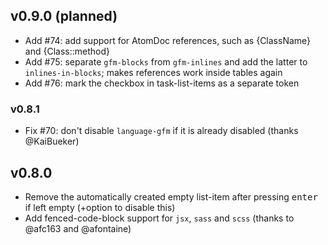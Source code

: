 ## v0.9.0 (planned)
- Add #74: add support for AtomDoc references, such as {ClassName} and {Class::method}
- Add #75: separate `gfm-blocks` from `gfm-inlines` and add the latter to `inlines-in-blocks`; makes references work inside tables again
- Add #76: mark the checkbox in task-list-items as a separate token

### v0.8.1
- Fix #70: don't disable `language-gfm` if it is already disabled (thanks @KaiBueker)

## v0.8.0
- Remove the automatically created empty list-item after pressing <kbd>enter</kbd> if left empty (+option to disable this)
- Add fenced-code-block support for `jsx`, `sass` and `scss` (thanks to @afc163 and @afontaine)
